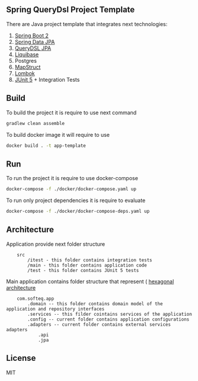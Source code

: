 ## Spring QueryDsl Project Template

There are Java project template that integrates next technologies:
1. [Spring Boot 2](https://spring.io/projects/spring-boot)
2. [Spring Data JPA](https://spring.io/projects/spring-data-jpa)
3. [QueryDSL JPA](http://www.querydsl.com/)
4. [Liquibase](https://www.liquibase.org/)
5. Postgres
6. [MapStruct](https://mapstruct.org/)
7. [Lombok](https://projectlombok.org/)
8. [JUnit 5](https://junit.org/junit5/docs/current/user-guide/) + Integration Tests

## Build 
To build the project it is require to use next command

```bash
gradlew clean assemble
```

To build docker image it will require to use

```bash
docker build . -t app-template
```

## Run

To run the project it is require to use docker-compose

```bash
docker-compose -f ./docker/docker-compose.yaml up
```

To run only project dependencies it is require to evaluate 

```bash
docker-compose -f ./docker/docker-compose-deps.yaml up
```

## Architecture

Application provide next folder structure 
```
    src
        /itest - this folder contains integration tests
        /main - this folder contains application code
        /test - this folder contains JUnit 5 tests
```

Main application contains folder structure that represent 
( [hexagonal architecture](https://en.wikipedia.org/wiki/Hexagonal_architecture_(software) )

```
    com.softeq.app
        .domain -- this folder contains domain model of the application and repository interfaces
        .services -- this filder cointains services of the application
        .config -- current folder contains application configurations
        .adapters -- current folder contains external services adapters
            .api
            .jpa
```

## License
MIT